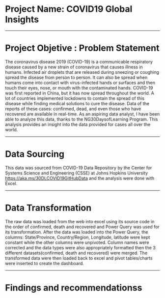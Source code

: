 # Project Name: COVID19 Global Insights

---
# Project Objetive : Problem Statement
The coronavirus disease 2019 (COVID-19) is a communicable respiratory disease caused by a new strain of coronavirus that causes illness in humans.
Infected air droplets that are released during sneezing or coughing spread the disease from person to person. It can also be spread when humans come into contact with virus-infected hands or surfaces and then touch their eyes, nose, or mouth with the contaminated hands.
COVID-19 was first reported in China, but it has now spread throughout the world. A lot of countries implemented lockdowns to contain the spread of this disease while finding medical solutions to cure the disease. Data of the reports of these cases: confirmed, dead, and even those who have recovered are available in real-time.
As an aspiring data analyst, I have been able to analyze this data, thanks to the NG30DaysofLearning Program. This analysis provides an insight into the data provided for cases all over the world.

----
# Data Sourcing
This data was sourced from COVID-19 Data Repository by the Center for Systems Science and Engineering (CSSE) at Johns Hopkins University
https://aka.ms/30DLCOVID19GitHubData and the analysis were done with Excel.


----
# Data Transformation
The raw data was loaded from the web into excel using its source code in the order of confirmed, death and recovered and Power Query was used for its transformation. 
After the data was loaded into the Power Query, the columns: State/Province, Country/Region, Longitude, latitude were kept constant while the other columns were unpivoted. Column names were corrected and the data types were also appropriately formatted then the 3 different datasets(confirmed, death and recovered) were merged. The transformed data were then loaded back to excel and pivot tables/charts were inserted to create the dashboard.


----
# Findings and recommendationss

